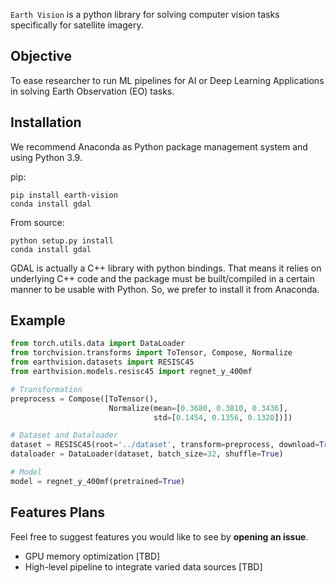 `Earth Vision` is a python library for solving computer vision tasks specifically for satellite imagery.

## Objective
To ease researcher to run ML pipelines for AI or Deep Learning Applications in solving Earth Observation (EO) tasks.

## Installation
We recommend Anaconda as Python package management system and using Python 3.9.

pip:
```
pip install earth-vision
conda install gdal
```

From source:
```
python setup.py install
conda install gdal
```
GDAL is actually a C++ library with python bindings. That means it relies on underlying C++ code and the package must be built/compiled in a certain manner to be usable with Python. So, we prefer to install it from Anaconda.

## Example
```python
from torch.utils.data import DataLoader
from torchvision.transforms import ToTensor, Compose, Normalize
from earthvision.datasets import RESISC45
from earthvision.models.resisc45 import regnet_y_400mf

# Transformation
preprocess = Compose([ToTensor(), 
                      Normalize(mean=[0.3680, 0.3810, 0.3436], 
                                std=[0.1454, 0.1356, 0.1320])])

# Dataset and Dataloader
dataset = RESISC45(root='../dataset', transform=preprocess, download=True)
dataloader = DataLoader(dataset, batch_size=32, shuffle=True)

# Model
model = regnet_y_400mf(pretrained=True)
```

## Features Plans
Feel free to suggest features you would like to see by __opening an issue__.

- GPU memory optimization [TBD]
- High-level pipeline to integrate varied data sources [TBD]